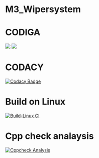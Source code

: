 # M3_Wipersystem
# CODIGA
![](https://api.codiga.io/project/33341/score/svg)
![](https://api.codiga.io/project/33341/status/svg)


# CODACY
[![Codacy Badge](https://app.codacy.com/project/badge/Grade/4b449ef59cfc40f99a064bdd7e0c7308)](https://www.codacy.com/gh/lokeshkumars04/M3_Wipersystem/dashboard?utm_source=github.com&amp;utm_medium=referral&amp;utm_content=lokeshkumars04/M3_Wipersystem&amp;utm_campaign=Badge_Grade)

# Build on Linux
[![Build-Linux CI](https://github.com/lokeshkumars04/M3_Wipersystem/actions/workflows/Build%20on%20linux.yml/badge.svg)](https://github.com/lokeshkumars04/M3_Wipersystem/actions/workflows/Build%20on%20linux.yml)

# Cpp check analaysis
[![Cppcheck Analysis](https://github.com/lokeshkumars04/M3_Wipersystem/actions/workflows/CppCheck%20Analysis.yml/badge.svg)](https://github.com/lokeshkumars04/M3_Wipersystem/actions/workflows/CppCheck%20Analysis.yml)
